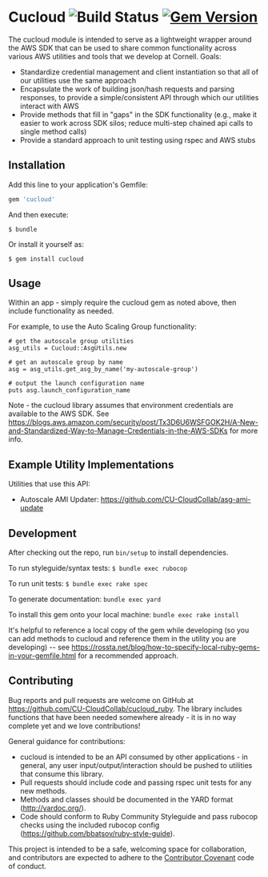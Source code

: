 # Cucloud ![Build Status](https://api.travis-ci.org/CU-CloudCollab/cucloud_ruby.svg) [![Gem Version](https://badge.fury.io/rb/cucloud.svg)](https://badge.fury.io/rb/cucloud)

The cucloud module is intended to serve as a lightweight wrapper around the AWS SDK that can be used to share common functionality across various AWS utilities and tools that we develop at Cornell.  Goals:

* Standardize credential management and client instantiation so that all of our utilities use the same approach
* Encapsulate the work of building json/hash requests and parsing responses, to provide a simple/consistent API through which our utilities interact with AWS
* Provide methods that fill in "gaps" in the SDK functionality (e.g., make it easier to work across SDK silos; reduce multi-step chained api calls to single method calls)
* Provide a standard approach to unit testing using rspec and AWS stubs

## Installation

Add this line to your application's Gemfile:

```ruby
gem 'cucloud'
```

And then execute:

    $ bundle

Or install it yourself as:

    $ gem install cucloud

## Usage

Within an app - simply require the cucloud gem as noted above, then include functionality as needed.

For example, to use the Auto Scaling Group functionality:

```
# get the autoscale group utilities
asg_utils = Cucloud::AsgUtils.new

# get an autoscale group by name
asg = asg_utils.get_asg_by_name('my-autoscale-group')

# output the launch configuration name
puts asg.launch_configuration_name

```

Note - the cucloud library assumes that environment credentials are available to the AWS SDK.  See https://blogs.aws.amazon.com/security/post/Tx3D6U6WSFGOK2H/A-New-and-Standardized-Way-to-Manage-Credentials-in-the-AWS-SDKs for more info.

## Example Utility Implementations

Utilities that use this API:

* Autoscale AMI Updater: https://github.com/CU-CloudCollab/asg-ami-update


## Development

After checking out the repo, run `bin/setup` to install dependencies.

To run styleguide/syntax tests:
``` $ bundle exec rubocop ```

To run unit tests:
``` $ bundle exec rake spec ```

To generate documentation:
``` bundle exec yard ```

To install this gem onto your local machine:
``` bundle exec rake install ```

It's helpful to reference a local copy of the gem while developing (so you can add methods to cucloud and reference them in the utility you are developing) -- see https://rossta.net/blog/how-to-specify-local-ruby-gems-in-your-gemfile.html for a recommended approach.

## Contributing

Bug reports and pull requests are welcome on GitHub at https://github.com/CU-CloudCollab/cucloud_ruby. The library includes functions that have been needed somewhere already - it is in no way complete yet and we love contributions!

General guidance for contributions:

* cucloud is intended to be an API consumed by other applications - in general, any user input/output/interaction should be pushed to utilities that consume this library.
* Pull requests should include code and passing rspec unit tests for any new methods.
* Methods and classes should be documented in the YARD format (http://yardoc.org/).
* Code should conform to Ruby Community Styleguide and pass rubocop checks using the included rubocop config (https://github.com/bbatsov/ruby-style-guide).

This project is intended to be a safe, welcoming space for collaboration, and contributors are expected to adhere to the [Contributor Covenant](http://contributor-covenant.org) code of conduct.

